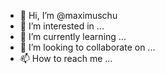 - 👋 Hi, I’m @maximuschu
- 👀 I’m interested in ...
- 🌱 I’m currently learning ...
- 💞️ I’m looking to collaborate on ...
- 📫 How to reach me ...

<!---
maximuschu/maximuschu is a ✨ special ✨ repository because its `README.md` (this file) appears on your GitHub profile.
You can click the Preview link to take a look at your changes.
--->

